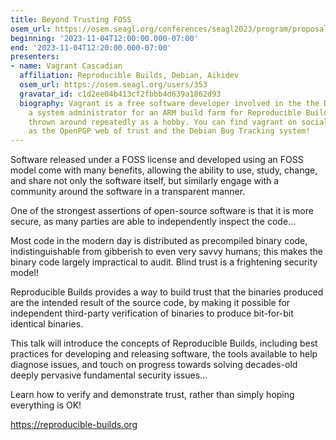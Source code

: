 ```yaml
---
title: Beyond Trusting FOSS
osem_url: https://osem.seagl.org/conferences/seagl2023/program/proposals/939
beginning: '2023-11-04T12:00:00.000-07:00'
end: '2023-11-04T12:20:00.000-07:00'
presenters:
- name: Vagrant Cascadian
  affiliation: Reproducible Builds, Debian, Aikidev
  osem_url: https://osem.seagl.org/users/353
  gravatar_id: c1d2ee04b413cf2fbbb4d639a1862d93
  biography: Vagrant is a free software developer involved in the the Debian project,
    a system administrator for an ARM build farm for Reproducible Builds, and gets
    thrown around repeatedly as a hobby. You can find vagrant on social networks such
    as the OpenPGP web of trust and the Debian Bug Tracking system!
---
```


Software released under a FOSS license and developed using an
FOSS model come with many benefits, allowing the ability to
use, study, change, and share not only the software itself, but
similarly engage with a community around the software in a transparent
manner.

One of the strongest assertions of open-source software is that it is more
secure, as many parties are able to independently inspect the code...

Most code in the modern day is distributed as precompiled binary code,
indistinguishable from gibberish to even very savvy humans; this makes
the binary code largely impractical to audit. Blind trust is a
frightening security model!

Reproducible Builds provides a way to build trust that the binaries
produced are the intended result of the source code, by making it
possible for independent third-party verification of binaries to
produce bit-for-bit identical binaries.

This talk will introduce the concepts of Reproducible Builds,
including best practices for developing and releasing software, the
tools available to help diagnose issues, and touch on progress towards
solving decades-old deeply pervasive fundamental security issues...

Learn how to verify and demonstrate trust, rather than simply hoping everything is OK!

https://reproducible-builds.org
